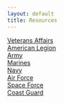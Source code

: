 ```yaml
---
layout: default
title: Resources
---
```


<div id="resources">
  <a href="https://www.va.gov/">Veterans Affairs</a><br>
  <a href="https://legion.org/">American Legion</a><br>
  <a href="https://www.army.mil/">Army</a><br>
  <a href="https://www.marines.mil/">Marines</a><br>
  <a href="https://www.navy.mil/">Navy</a><br>
  <a href="https://www.af.mil/">Air Force</a><br>
  <a href="https://www.spaceforce.mil/">Space Force</a><br>
  <a href="https://www.uscg.mil/">Coast Guard</a>
</div>
